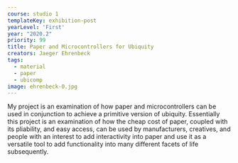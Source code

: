 ```yaml
---
course: studio 1
templateKey: exhibition-post
yearLevel: 'First'
year: "2020.2"
priority: 99
title: Paper and Microcontrollers for Ubiquity
creators: Jaeger Ehrenbeck
tags: 
  - material
  - paper
  - ubicomp
image: ehrenbeck-0.jpg
---
```


My project is an examination of how paper and microcontrollers can be used in conjunction to achieve a primitive version of ubiquity. Essentially this project is an examination of how the cheap cost of paper, coupled with its pliability, and easy access, can be used by manufacturers, creatives, and people with an interest to add interactivity into paper and use it as a versatile tool to add functionality into many different facets of life subsequently.
